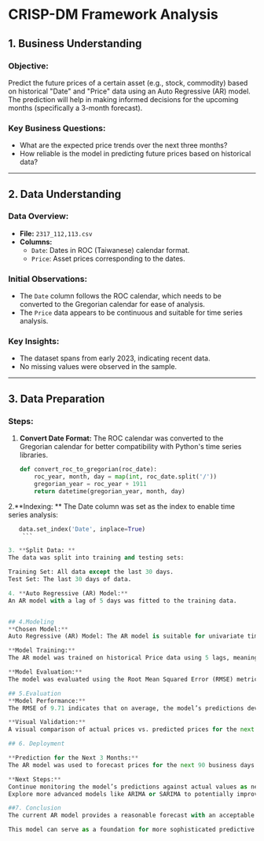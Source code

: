 # **CRISP-DM Framework Analysis**

## 1. Business Understanding

### Objective:
Predict the future prices of a certain asset (e.g., stock, commodity) based on historical "Date" and "Price" data using an Auto Regressive (AR) model. The prediction will help in making informed decisions for the upcoming months (specifically a 3-month forecast).

### Key Business Questions:
- What are the expected price trends over the next three months?
- How reliable is the model in predicting future prices based on historical data?

---

## 2. Data Understanding

### Data Overview:
- **File:** `2317_112,113.csv`
- **Columns:**
  - `Date`: Dates in ROC (Taiwanese) calendar format.
  - `Price`: Asset prices corresponding to the dates.
  
### Initial Observations:
- The `Date` column follows the ROC calendar, which needs to be converted to the Gregorian calendar for ease of analysis.
- The `Price` data appears to be continuous and suitable for time series analysis.

### Key Insights:
- The dataset spans from early 2023, indicating recent data.
- No missing values were observed in the sample.

---

## 3. Data Preparation

### Steps:
1. **Convert Date Format:** 
   The ROC calendar was converted to the Gregorian calendar for better compatibility with Python's time series libraries.
   
   ```python
   def convert_roc_to_gregorian(roc_date):
       roc_year, month, day = map(int, roc_date.split('/'))
       gregorian_year = roc_year + 1911
       return datetime(gregorian_year, month, day)
	```
2.**Indexing: **
The Date column was set as the index to enable time series analysis:
```python
   data.set_index('Date', inplace=True)
	```

3. **Split Data: **
The data was split into training and testing sets:

Training Set: All data except the last 30 days.
Test Set: The last 30 days of data.

4. **Auto Regressive (AR) Model:**
An AR model with a lag of 5 days was fitted to the training data.


## 4.Modeling
**Chosen Model:**
Auto Regressive (AR) Model: The AR model is suitable for univariate time series forecasting, assuming that future values are linearly dependent on previous values.

**Model Training:**
The AR model was trained on historical Price data using 5 lags, meaning that each prediction was based on the past 5 days of data.

**Model Evaluation:**
The model was evaluated using the Root Mean Squared Error (RMSE) metric, yielding an RMSE of approximately 9.71, which represents the average error between predicted and actual prices in the test set.

## 5.Evaluation
**Model Performance:**
The RMSE of 9.71 indicates that on average, the model’s predictions deviate by around 9.71 units from the actual values.

**Visual Validation:**
A visual comparison of actual prices vs. predicted prices for the next three months was plotted. The model follows the general trend of price movement but may need further tuning to reduce error.

## 6. Deployment

**Prediction for the Next 3 Months:**
The AR model was used to forecast prices for the next 90 business days (3 months). The forecast was visualized in a line plot.

**Next Steps:**
Continue monitoring the model’s predictions against actual values as new data becomes available.
Explore more advanced models like ARIMA or SARIMA to potentially improve forecast accuracy.

##7. Conclusion
The current AR model provides a reasonable forecast with an acceptable level of error (RMSE = 9.71), but further refinement could enhance accuracy.

This model can serve as a foundation for more sophisticated predictive modeling, including incorporating external variables or moving to more complex time series models.



